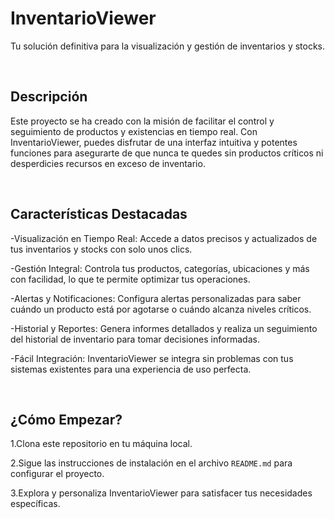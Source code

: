 <H1>InventarioViewer</H1>
        <p>Tu solución definitiva para la visualización y gestión de inventarios y stocks.</p>
    <br/>
        <h2>Descripción</h2>
        <p>Este proyecto se ha creado con la misión de facilitar el control y seguimiento de productos y existencias en tiempo real. Con InventarioViewer, puedes disfrutar de una interfaz intuitiva y potentes funciones para asegurarte de que nunca te quedes sin productos críticos ni desperdicies recursos en exceso de inventario.</p>
<br/>
     <h2>Características Destacadas</h2>
               <P> -Visualización en Tiempo Real: Accede a datos precisos y actualizados de tus inventarios y stocks con solo unos clics. </P>
           <P> -Gestión Integral: Controla tus productos, categorías, ubicaciones y más con facilidad, lo que te permite optimizar tus operaciones.</P>
            <P>-Alertas y Notificaciones: Configura alertas personalizadas para saber cuándo un producto está por agotarse o cuándo alcanza niveles críticos. </P>
           <P> -Historial y Reportes:</strong> Genera informes detallados y realiza un seguimiento del historial de inventario para tomar decisiones informadas. </P>
            <P>-Fácil Integración: InventarioViewer se integra sin problemas con tus sistemas existentes para una experiencia de uso perfecta. </P>
          </br>
    <h2>¿Cómo Empezar?</h2>
            <P>1.Clona este repositorio en tu máquina local.</P>
           <P> 2.Sigue las instrucciones de instalación en el archivo <code>README.md</code> para configurar el proyecto. </P>
            <P>3.Explora y personaliza InventarioViewer para satisfacer tus necesidades específicas. </P>
        
  



